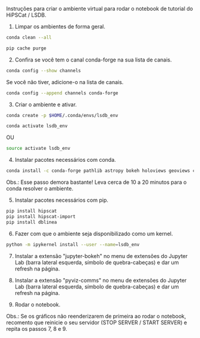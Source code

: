 Instruções para criar o ambiente virtual para rodar o notebook de tutorial do HiPSCat / LSDB.

1) Limpar os ambientes de forma geral.
```bash
conda clean --all
```
```bash
pip cache purge
```

2) Confira se você tem o canal conda-forge na sua lista de canais.
```bash
conda config --show channels
```
Se você não tiver, adicione-o na lista de canais.
```bash
conda config --append channels conda-forge
```

3) Criar o ambiente e ativar.
```bash
conda create -p $HOME/.conda/envs/lsdb_env
```
```bash
conda activate lsdb_env 
```
OU
```bash
source activate lsdb_env
```

4) Instalar pacotes necessários com conda.
```bash
conda install -c conda-forge pathlib astropy bokeh holoviews geoviews cartopy matplotlib pandas dask distributed ipykernel lsdb pyogrio pyviz_comms jupyter_bokeh
```
Obs.: Esse passo demora bastante! Leva cerca de 10 a 20 minutos para o conda resolver o ambiente.

5) Instalar pacotes necessários com pip.
```bash
pip install hipscat
pip install hipscat-import
pip install dblinea
```

6) Fazer com que o ambiente seja disponibilizado como um kernel.
```bash
python -m ipykernel install --user --name=lsdb_env
```

7) Instalar a extensão "jupyter-bokeh" no menu de extensões do Jupyter Lab (barra lateral esquerda, símbolo de quebra-cabeças) e dar um refresh na página.

8) Instalar a extensão "pyviz-comms" no menu de extensões do Jupyter Lab (barra lateral esquerda, símbolo de quebra-cabeças) e dar um refresh na página.

9) Rodar o notebook.

Obs.: Se os gráficos não reenderizarem de primeira ao rodar o notebook, recomento que reinicie o seu servidor (STOP SERVER / START SERVER) e repita os passos 7, 8 e 9.